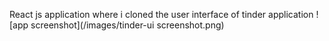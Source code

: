 React js application where i cloned the user interface of tinder application 
![app screenshot](/images/tinder-ui screenshot.png)

